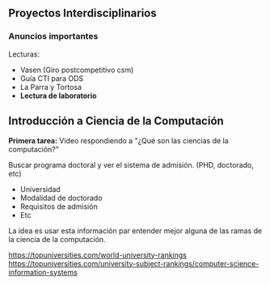 ## Proyectos Interdisciplinarios

### Anuncios importantes

Lecturas:

- Vasen (Giro postcompetitivo csm)
- Guía CTI para ODS
- La Parra y Tortosa
- **Lectura de laboratorio**

## Introducción a Ciencia de la Computación

**Primera tarea:** Video respondiendo a "¿Qué son las ciencias de la computación?"

Buscar programa doctoral y ver el sistema de admisión. (PHD, doctorado, etc)

- Universidad
- Modalidad de doctorado
- Requisitos de admisión
- Etc

La idea es usar esta información par entender mejor alguna de las ramas de la ciencia de la computación.

https://topuniversities.com/world-university-rankings
https://topuniversities.com/university-subject-rankings/computer-science-information-systems

